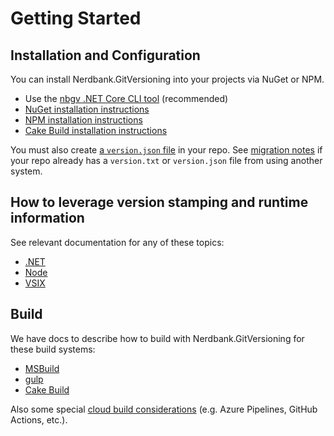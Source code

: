 # Getting Started

## Installation and Configuration

You can install Nerdbank.GitVersioning into your projects via NuGet or NPM.

* Use the [nbgv .NET Core CLI tool](nbgv-cli.md) (recommended)
* [NuGet installation instructions](nuget-acquisition.md)
* [NPM installation instructions](npm-acquisition.md)
* [Cake Build installation instructions](build-systems/cake.md)

You must also create [a `version.json` file](versionJson.md) in your repo. See [migration notes](migrating.md) if your repo already has a `version.txt` or `version.json` file from using another system.

## How to leverage version stamping and runtime information

See relevant documentation for any of these topics:

* [.NET](ecosystems/dotnet.md)
* [Node](ecosystems/node.md)
* [VSIX](ecosystems/vsix.md)

## Build

We have docs to describe how to build with Nerdbank.GitVersioning
for these build systems:

* [MSBuild](build-systems/msbuild.md)
* [gulp](build-systems/gulp.md)
* [Cake Build](build-systems/cake.md)

Also some special [cloud build considerations](cloudbuild.md) (e.g. Azure Pipelines, GitHub Actions, etc.).
